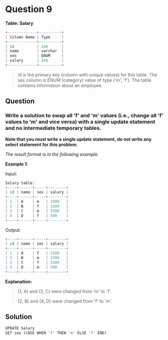 # Question 9

**Table: Salary**

```python
+-------------+----------+
| Column Name | Type     |
+-------------+----------+
| id          | int      |
| name        | varchar  |
| sex         | ENUM     |
| salary      | int      |
+-------------+----------+
```
>id is the primary key (column with unique values) for this table.
The sex column is ENUM (category) value of type ('m', 'f').
The table contains information about an employee.

## Question
 

### Write a solution to swap all 'f' and 'm' values (i.e., change all 'f' values to 'm' and vice versa) with a single update statement and no intermediate temporary tables.

**Note that you must write a single update statement, do not write any select statement for this problem.**

*The result format is in the following example.*

 

**Example 1:**

Input: 
```python
Salary table:
+----+------+-----+--------+
| id | name | sex | salary |
+----+------+-----+--------+
| 1  | A    | m   | 2500   |
| 2  | B    | f   | 1500   |
| 3  | C    | m   | 5500   |
| 4  | D    | f   | 500    |
+----+------+-----+--------+
```
Output: 
```python
+----+------+-----+--------+
| id | name | sex | salary |
+----+------+-----+--------+
| 1  | A    | f   | 2500   |
| 2  | B    | m   | 1500   |
| 3  | C    | f   | 5500   |
| 4  | D    | m   | 500    |
+----+------+-----+--------+
```
**Explanation:** 

>(1, A) and (3, C) were changed from 'm' to 'f'.

>(2, B) and (4, D) were changed from 'f' to 'm'.

## Solution

```python
UPDATE Salary
SET sex (CASE WHEN 'f' THEN 'm' ELSE 'f' END)
```